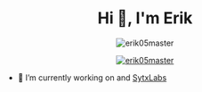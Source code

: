 <h1 align="center">Hi 👋, I'm Erik</h1>

<p align="center"> <img src="https://komarev.com/ghpvc/?username=erik05master&label=Profile%20views&color=0e75b6&style=flat" alt="erik05master" /> </p>

<p align="center"> <a href="https://github.com/ryo-ma/github-profile-trophy"><img src="https://github-profile-trophy.vercel.app/?username=erik05master" alt="erik05master" /></a> </p>

- 🔭 I’m currently working on and [SytxLabs](https://sytx.eu)
